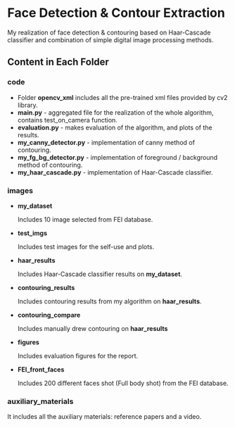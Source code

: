 # Face Detection & Contour Extraction

My realization of face detection & contouring based on Haar-Cascade classifier and combination of simple digital image processing methods.

## Content in Each Folder

### code

- Folder **opencv_xml** includes all the pre-trained xml files provided by cv2 library.
- **main.py**  - aggregated file for the realization of the whole algorithm, contains test_on_camera function.
- **evaluation.py** - makes evaluation of the algorithm, and plots of the results.
- **my_canny_detector.py** - implementation of canny method of contouring.
- **my_fg_bg_detector.py** - implementation of foreground / background  method of contouring.
- **my_haar_cascade.py** - implementation of Haar-Cascade classifier.

### images

- **my_dataset**

  Includes 10 image selected from FEI database.

- **test_imgs**

  Includes test images for the self-use and plots.

- **haar_results**

  Includes Haar-Cascade classifier results on **my_dataset**.

- **contouring_results**

  Includes contouring results from my algorithm on **haar_results**.

- **contouring_compare**

  Includes manually drew contouring on **haar_results** 

- **figures**

  Includes evaluation figures for the report.

- **FEI_front_faces**

  Includes 200 different faces shot (Full body shot) from the FEI database.

### auxiliary_materials

It includes all the auxiliary materials: reference papers and a video.